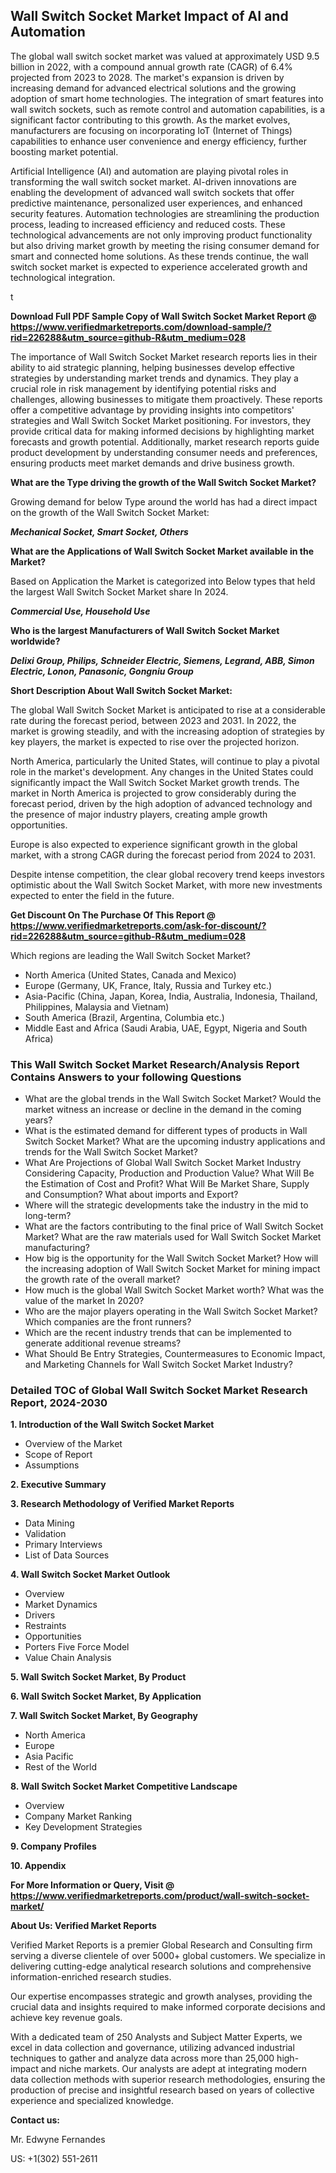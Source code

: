 <h2>Wall Switch Socket Market Impact of AI and Automation</h2><p>The global wall switch socket market was valued at approximately USD 9.5 billion in 2022, with a compound annual growth rate (CAGR) of 6.4% projected from 2023 to 2028. The market's expansion is driven by increasing demand for advanced electrical solutions and the growing adoption of smart home technologies. The integration of smart features into wall switch sockets, such as remote control and automation capabilities, is a significant factor contributing to this growth. As the market evolves, manufacturers are focusing on incorporating IoT (Internet of Things) capabilities to enhance user convenience and energy efficiency, further boosting market potential.</p><p>Artificial Intelligence (AI) and automation are playing pivotal roles in transforming the wall switch socket market. AI-driven innovations are enabling the development of advanced wall switch sockets that offer predictive maintenance, personalized user experiences, and enhanced security features. Automation technologies are streamlining the production process, leading to increased efficiency and reduced costs. These technological advancements are not only improving product functionality but also driving market growth by meeting the rising consumer demand for smart and connected home solutions. As these trends continue, the wall switch socket market is expected to experience accelerated growth and technological integration.</p>t</p><p id="" class=""><strong>Download Full PDF Sample Copy of Wall Switch Socket Market Report @ <a href="https://www.verifiedmarketreports.com/download-sample/?rid=226288&utm_source=github-R&utm_medium=028" target="_blank">https://www.verifiedmarketreports.com/download-sample/?rid=226288&utm_source=github-R&utm_medium=028</a></strong></p><p>The importance of&nbsp;Wall Switch Socket Market research reports lies in their ability to aid strategic planning, helping businesses develop effective strategies by understanding market trends and dynamics. They play a crucial role in risk management by identifying potential risks and challenges, allowing businesses to mitigate them proactively. These reports offer a competitive advantage by providing insights into competitors' strategies and Wall Switch Socket Market positioning. For investors, they provide critical data for making informed decisions by highlighting market forecasts and growth potential. Additionally, market research reports guide product development by understanding consumer needs and preferences, ensuring products meet market demands and drive business growth.</p><p><strong>What are the&nbsp;Type driving the growth of the Wall Switch Socket Market?</strong></p><p id="" class="">Growing demand for below Type around the world has had a direct impact on the growth of the Wall Switch Socket Market:</p><em><strong>Mechanical Socket, Smart Socket, Others</strong></em></p><strong>What are the&nbsp;Applications&nbsp;of Wall Switch Socket Market available in the Market?</strong></p><p id="" class="">Based on Application the Market is categorized into Below types that held the largest Wall Switch Socket Market share In 2024.</p><em><strong>Commercial Use, Household Use</strong></em></p><strong>Who is the largest Manufacturers of Wall Switch Socket Market worldwide?</strong></p><p><em><strong>Delixi Group, Philips, Schneider Electric, Siemens, Legrand, ABB, Simon Electric, Lonon, Panasonic, Gongniu Group</strong></em></p><p id="" class=""><strong>Short Description About Wall Switch Socket Market:</strong></p><p>The global Wall Switch Socket Market is anticipated to rise at a considerable rate during the forecast period, between 2023 and 2031. In 2022, the market is growing steadily, and with the increasing adoption of strategies by key players, the market is expected to rise over the projected horizon.</p><p>North America, particularly the United States, will continue to play a pivotal role in the market's development. Any changes in the United States could significantly impact the Wall Switch Socket Market growth trends. The market in North America is projected to grow considerably during the forecast period, driven by the high adoption of advanced technology and the presence of major industry players, creating ample growth opportunities.</p><p>Europe is also expected to experience significant growth in the global market, with a strong CAGR during the forecast period from 2024 to 2031.</p><p>Despite intense competition, the clear global recovery trend keeps investors optimistic about the Wall Switch Socket Market, with more new investments expected to enter the field in the future.</p><p id="" class=""><strong>Get Discount On The Purchase Of This Report @ <a href="https://www.verifiedmarketreports.com/ask-for-discount/?rid=226288&utm_source=github-R&utm_medium=028" target="_blank">https://www.verifiedmarketreports.com/ask-for-discount/?rid=226288&utm_source=github-R&utm_medium=028</a></strong></p>Which regions are leading the Wall Switch Socket Market?</p><ul><li>North America (United States, Canada and Mexico)</li><li>Europe (Germany, UK, France, Italy, Russia and Turkey etc.)</li><li>Asia-Pacific (China, Japan, Korea, India, Australia, Indonesia, Thailand, Philippines, Malaysia and Vietnam)</li><li>South America (Brazil, Argentina, Columbia etc.)</li><li>Middle East and Africa (Saudi Arabia, UAE, Egypt, Nigeria and South Africa)</li></ul><h3 id="" class="">This Wall Switch Socket Market Research/Analysis Report Contains Answers to your following Questions</h3><ul><li>What are the global trends in the Wall Switch Socket Market? Would the market witness an increase or decline in the demand in the coming years?</li><li>What is the estimated demand for different types of products in Wall Switch Socket Market? What are the upcoming industry applications and trends for the Wall Switch Socket Market?</li><li>What Are Projections of Global Wall Switch Socket Market Industry Considering Capacity, Production and Production Value? What Will Be the Estimation of Cost and Profit? What Will Be Market Share, Supply and Consumption? What about imports and Export?</li><li>Where will the strategic developments take the industry in the mid to long-term?</li><li>What are the factors contributing to the final price of Wall Switch Socket Market? What are the raw materials used for Wall Switch Socket Market manufacturing?</li><li>How big is the opportunity for the Wall Switch Socket Market? How will the increasing adoption of Wall Switch Socket Market for mining impact the growth rate of the overall market?</li><li>How much is the global Wall Switch Socket Market worth? What was the value of the market In 2020?</li><li>Who are the major players operating in the Wall Switch Socket Market? Which companies are the front runners?</li><li>Which are the recent industry trends that can be implemented to generate additional revenue streams?</li><li>What Should Be Entry Strategies, Countermeasures to Economic Impact, and Marketing Channels for Wall Switch Socket Market Industry?</li></ul><h3 id="" class="">Detailed TOC of Global Wall Switch Socket Market Research Report, 2024-2030</h3><p id="" class=""><strong>1. Introduction of the Wall Switch Socket Market</strong></p><ul><li>Overview of the Market</li><li>Scope of Report</li><li>Assumptions</li></ul><p id="" class=""><strong>2. Executive Summary</strong></p><p id="" class=""><strong>3. Research Methodology of Verified Market Reports</strong></p><ul><li>Data Mining</li><li>Validation</li><li>Primary Interviews</li><li>List of Data Sources</li></ul><p id="" class=""><strong>4. Wall Switch Socket Market Outlook</strong></p><ul><li>Overview</li><li>Market Dynamics</li><li>Drivers</li><li>Restraints</li><li>Opportunities</li><li>Porters Five Force Model</li><li>Value Chain Analysis</li></ul><p id="" class=""><strong>5. Wall Switch Socket Market, By Product</strong></p><p id="" class=""><strong>6. Wall Switch Socket Market, By Application</strong></p><p id="" class=""><strong>7. Wall Switch Socket Market, By Geography</strong></p><ul><li>North America</li><li>Europe</li><li>Asia Pacific</li><li>Rest of the World</li></ul><p id="" class=""><strong>8. Wall Switch Socket Market Competitive Landscape</strong></p><ul><li>Overview</li><li>Company Market Ranking</li><li>Key Development Strategies</li></ul><p id="" class=""><strong>9. Company Profiles</strong></p><p id="" class=""><strong>10. Appendix</strong></p><p id="" class=""><strong>For More Information or Query, Visit @ <a href="https://www.verifiedmarketreports.com/product/wall-switch-socket-market/" target="_blank">https://www.verifiedmarketreports.com/product/wall-switch-socket-market/</a></strong></p><p id="" class=""><strong>About Us: Verified Market Reports</strong></p><p id="" class="">Verified Market Reports is a premier Global Research and Consulting firm serving a diverse clientele of over 5000+ global customers. We specialize in delivering cutting-edge analytical research solutions and comprehensive information-enriched research studies.</p><p id="" class="">Our expertise encompasses strategic and growth analyses, providing the crucial data and insights required to make informed corporate decisions and achieve key revenue goals.</p><p id="" class="">With a dedicated team of 250 Analysts and Subject Matter Experts, we excel in data collection and governance, utilizing advanced industrial techniques to gather and analyze data across more than 25,000 high-impact and niche markets. Our analysts are adept at integrating modern data collection methods with superior research methodologies, ensuring the production of precise and insightful research based on years of collective experience and specialized knowledge.</p><p id="" class=""><strong>Contact us:</strong></p><p id="" class="">Mr. Edwyne Fernandes</p><p id="" class="">US: +1(302) 551-2611</p>